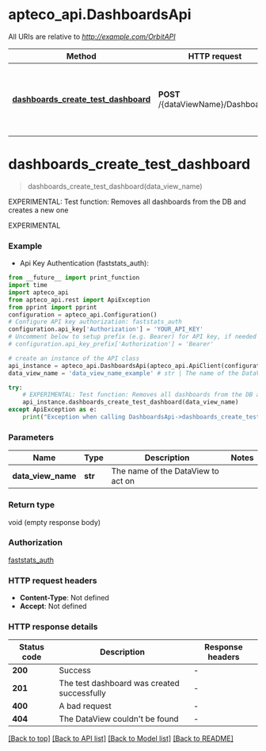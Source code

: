 # apteco_api.DashboardsApi

All URIs are relative to *http://example.com/OrbitAPI*

Method | HTTP request | Description
------------- | ------------- | -------------
[**dashboards_create_test_dashboard**](DashboardsApi.md#dashboards_create_test_dashboard) | **POST** /{dataViewName}/Dashboards | EXPERIMENTAL: Test function: Removes all dashboards from the DB and creates a new one


# **dashboards_create_test_dashboard**
> dashboards_create_test_dashboard(data_view_name)

EXPERIMENTAL: Test function: Removes all dashboards from the DB and creates a new one

EXPERIMENTAL

### Example

* Api Key Authentication (faststats_auth):
```python
from __future__ import print_function
import time
import apteco_api
from apteco_api.rest import ApiException
from pprint import pprint
configuration = apteco_api.Configuration()
# Configure API key authorization: faststats_auth
configuration.api_key['Authorization'] = 'YOUR_API_KEY'
# Uncomment below to setup prefix (e.g. Bearer) for API key, if needed
# configuration.api_key_prefix['Authorization'] = 'Bearer'

# create an instance of the API class
api_instance = apteco_api.DashboardsApi(apteco_api.ApiClient(configuration))
data_view_name = 'data_view_name_example' # str | The name of the DataView to act on

try:
    # EXPERIMENTAL: Test function: Removes all dashboards from the DB and creates a new one
    api_instance.dashboards_create_test_dashboard(data_view_name)
except ApiException as e:
    print("Exception when calling DashboardsApi->dashboards_create_test_dashboard: %s\n" % e)
```

### Parameters

Name | Type | Description  | Notes
------------- | ------------- | ------------- | -------------
 **data_view_name** | **str**| The name of the DataView to act on | 

### Return type

void (empty response body)

### Authorization

[faststats_auth](../README.md#faststats_auth)

### HTTP request headers

 - **Content-Type**: Not defined
 - **Accept**: Not defined

### HTTP response details
| Status code | Description | Response headers |
|-------------|-------------|------------------|
**200** | Success |  -  |
**201** | The test dashboard was created successfully |  -  |
**400** | A bad request |  -  |
**404** | The DataView couldn&#39;t be found |  -  |

[[Back to top]](#) [[Back to API list]](../README.md#documentation-for-api-endpoints) [[Back to Model list]](../README.md#documentation-for-models) [[Back to README]](../README.md)

